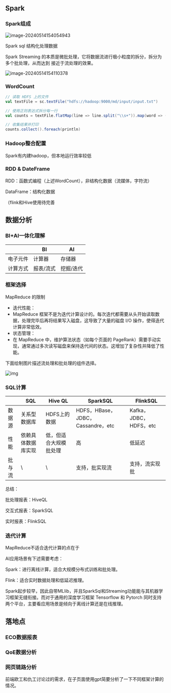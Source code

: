 

## Spark

### Spark组成

![image-20240514154054943](img/posts/计算框架调研与落地.asserts/image-20240514154054943.png)





Spark sql 结构化处理数据

Spark Streaming 的本质是微批处理，它将数据流进行极小粒度的拆分，拆分为多个批处理，从而达到 接近于流处理的效果。

![image-20240514154110378](img/posts/计算框架调研与落地.asserts/image-20240514154110378.png)



### WordCount

```scala
// 读取 HDFS 上的文件
val textFile = sc.textFile("hdfs://hadoop:9000/md/input/input.txt")

// 使用正则表达式拆分每一行
val counts = textFile.flatMap(line => line.split("\\s+")).map(word => (word, 1)).reduceByKey(_ + _)

// 收集结果并打印
counts.collect().foreach(println)

```



### Hadoop整合配置

Spark有内建hadoop，但本地运行效率较低



### RDD & DateFrame

RDD：函数式编程（上述WordCount），非结构化数据（流媒体，字符流）

DataFrame：结构化数据

（flink和Hive使用待完善



## 数据分析

### BI+AI一体化理解

|          | BI        | AI        |
| -------- | --------- | --------- |
| 电子元件 | 计算器    | 存储器    |
| 计算方式 | 报表/流式 | 挖掘/迭代 |



### 框架选择



MapReduce 的限制

- 迭代性能：
- MapReduce 框架不是为迭代计算设计的。每次迭代都需要从头开始读取数据，处理完毕后再将结果写入磁盘，这导致了大量的磁盘 I/O 操作，使得迭代计算非常低效。
- 状态管理：
- 在 MapReduce 中，维护算法状态（如每个页面的 PageRank）需要手动实现，通常通过多次读写磁盘来保持迭代间的状态。这增加了复杂性并降低了性能。

下面绘制图片描述流处理和批处理的组件选择。

![img](img/posts/计算框架调研与落地.asserts/img.png)

### SQL计算

|        | SQL                | Hive QL                | SparkSQL                          | FlinkSQL               |
| ------ | ------------------ | ---------------------- | --------------------------------- | ---------------------- |
| 数据源 | 关系型数据库       | HDFS上的数据           | HDFS，HBase，JDBC，Cassandre，etc | Kafka，JDBC，HDFS，etc |
| 性能   | 依赖具体数据库实现 | 低，但适合大规模批处理 | 高                                | 低延迟                 |
| 批与流 | \                  | \                      | 支持，批实现流                    | 支持，流实现批         |

总结：

批处理报表：HiveQL

交互式报表：SparkSQL

实时报表：FlinkSQL



### 迭代计算

MapReduce不适合迭代计算的点在于

AI应用场景有下述需要考虑：

Spark：进行离线计算，适合大规模分布式训练和批处理。

Flink：适合实时数据处理和低延迟推理。

Spark起步较早，因此自带MLlib，并且SparkSql和Streaming功能能与其机器学习框架无缝衔接。而对于通用的深度学习框架 Tensorflow 和 Pytorch 同时支持两个平台，主要看应用场景是倾向于离线计算还是在线推理。





## 落地点

### ECO数据报表



### QoE数据分析



### 网页链路分析

前端欧工和仇工讨论过的需求，在子页面使用gpt简要分析了一下不同框架计算的情况。